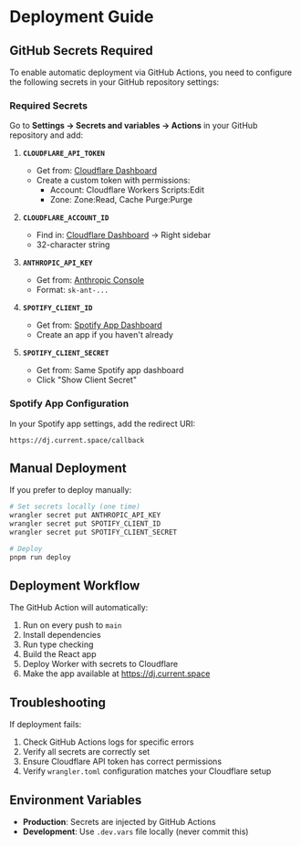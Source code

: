 # Deployment Guide

## GitHub Secrets Required

To enable automatic deployment via GitHub Actions, you need to configure the following secrets in your GitHub repository settings:

### Required Secrets

Go to **Settings → Secrets and variables → Actions** in your GitHub repository and add:

1. **`CLOUDFLARE_API_TOKEN`**
   - Get from: [Cloudflare Dashboard](https://dash.cloudflare.com/profile/api-tokens)
   - Create a custom token with permissions:
     - Account: Cloudflare Workers Scripts:Edit
     - Zone: Zone:Read, Cache Purge:Purge

2. **`CLOUDFLARE_ACCOUNT_ID`**
   - Find in: [Cloudflare Dashboard](https://dash.cloudflare.com) → Right sidebar
   - 32-character string

3. **`ANTHROPIC_API_KEY`**
   - Get from: [Anthropic Console](https://console.anthropic.com/settings/keys)
   - Format: `sk-ant-...`

4. **`SPOTIFY_CLIENT_ID`**
   - Get from: [Spotify App Dashboard](https://developer.spotify.com/dashboard)
   - Create an app if you haven't already

5. **`SPOTIFY_CLIENT_SECRET`**
   - Get from: Same Spotify app dashboard
   - Click "Show Client Secret"

### Spotify App Configuration

In your Spotify app settings, add the redirect URI:
```
https://dj.current.space/callback
```

## Manual Deployment

If you prefer to deploy manually:

```bash
# Set secrets locally (one time)
wrangler secret put ANTHROPIC_API_KEY
wrangler secret put SPOTIFY_CLIENT_ID
wrangler secret put SPOTIFY_CLIENT_SECRET

# Deploy
pnpm run deploy
```

## Deployment Workflow

The GitHub Action will automatically:
1. Run on every push to `main`
2. Install dependencies
3. Run type checking
4. Build the React app
5. Deploy Worker with secrets to Cloudflare
6. Make the app available at https://dj.current.space

## Troubleshooting

If deployment fails:

1. Check GitHub Actions logs for specific errors
2. Verify all secrets are correctly set
3. Ensure Cloudflare API token has correct permissions
4. Verify `wrangler.toml` configuration matches your Cloudflare setup

## Environment Variables

- **Production**: Secrets are injected by GitHub Actions
- **Development**: Use `.dev.vars` file locally (never commit this)
